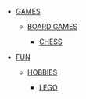 - [GAMES]()

    - [BOARD GAMES]()

        - [CHESS]()

- [FUN]()

    - [HOBBIES]()

        - [LEGO]()
